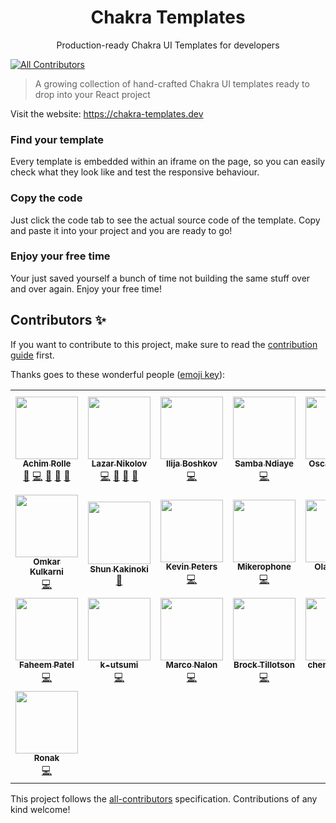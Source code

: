<h1 align="center">Chakra Templates️</h1>
<p align="center">Production-ready Chakra UI Templates for developers</p>

<!-- ALL-CONTRIBUTORS-BADGE:START - Do not remove or modify this section -->
[![All Contributors](https://img.shields.io/badge/all_contributors-22-orange.svg?style=flat-square)](#contributors-)
<!-- ALL-CONTRIBUTORS-BADGE:END -->

> A growing collection of hand-crafted Chakra UI templates ready to drop into your React project

Visit the website: https://chakra-templates.dev

### Find your template

Every template is embedded within an iframe on the page, so you can easily check what they look like and test the responsive behaviour.

### Copy the code

Just click the code tab to see the actual source code of the template. Copy and paste it into your project and you are ready to go!

### Enjoy your free time

Your just saved yourself a bunch of time not building the same stuff over and over again. Enjoy your free time!

## Contributors ✨

If you want to contribute to this project, make sure to read the [contribution guide](https://github.com/hauptrolle/chakra-templates/blob/main/CONTRIBUTING.md) first.

Thanks goes to these wonderful people ([emoji key](https://allcontributors.org/docs/en/emoji-key)):

<!-- ALL-CONTRIBUTORS-LIST:START - Do not remove or modify this section -->
<!-- prettier-ignore-start -->
<!-- markdownlint-disable -->
<table>
  <tr>
    <td align="center"><a href="http://www.hauptrolle.me"><img src="https://avatars0.githubusercontent.com/u/1164541?v=4?s=100" width="100px;" alt=""/><br /><sub><b>Achim Rolle</b></sub></a><br /><a href="https://github.com/hauptrolle/chakra-templates/issues?q=author%3Ahauptrolle" title="Bug reports">🐛</a> <a href="https://github.com/hauptrolle/chakra-templates/commits?author=hauptrolle" title="Code">💻</a> <a href="https://github.com/hauptrolle/chakra-templates/commits?author=hauptrolle" title="Documentation">📖</a> <a href="#ideas-hauptrolle" title="Ideas, Planning, & Feedback">🤔</a> <a href="https://github.com/hauptrolle/chakra-templates/pulls?q=is%3Apr+reviewed-by%3Ahauptrolle" title="Reviewed Pull Requests">👀</a></td>
    <td align="center"><a href="https://nikolovlazar.com"><img src="https://avatars2.githubusercontent.com/u/5396211?v=4?s=100" width="100px;" alt=""/><br /><sub><b>Lazar Nikolov</b></sub></a><br /><a href="https://github.com/hauptrolle/chakra-templates/commits?author=lazarnikolov94" title="Code">💻</a> <a href="https://github.com/hauptrolle/chakra-templates/issues?q=author%3Alazarnikolov94" title="Bug reports">🐛</a> <a href="#design-lazarnikolov94" title="Design">🎨</a> <a href="#ideas-lazarnikolov94" title="Ideas, Planning, & Feedback">🤔</a></td>
    <td align="center"><a href="https://github.com/iboshkov"><img src="https://avatars0.githubusercontent.com/u/2392895?v=4?s=100" width="100px;" alt=""/><br /><sub><b>Ilija Boshkov</b></sub></a><br /><a href="https://github.com/hauptrolle/chakra-templates/commits?author=iboshkov" title="Code">💻</a></td>
    <td align="center"><a href="https://www.samba-ndiaye.com"><img src="https://avatars0.githubusercontent.com/u/24635496?v=4?s=100" width="100px;" alt=""/><br /><sub><b>Samba Ndiaye</b></sub></a><br /><a href="https://github.com/hauptrolle/chakra-templates/commits?author=zcoderboy" title="Code">💻</a></td>
    <td align="center"><a href="https://github.com/osirvent"><img src="https://avatars2.githubusercontent.com/u/5927133?v=4?s=100" width="100px;" alt=""/><br /><sub><b>Oscar Sirvent</b></sub></a><br /><a href="https://github.com/hauptrolle/chakra-templates/commits?author=osirvent" title="Code">💻</a></td>
    <td align="center"><a href="http://dominik.sumer.dev"><img src="https://avatars3.githubusercontent.com/u/4418879?v=4?s=100" width="100px;" alt=""/><br /><sub><b>Dominik Sumer</b></sub></a><br /><a href="https://github.com/hauptrolle/chakra-templates/commits?author=dsumer" title="Code">💻</a></td>
    <td align="center"><a href="https://michaelgrigoryan.com"><img src="https://avatars.githubusercontent.com/u/56165400?v=4?s=100" width="100px;" alt=""/><br /><sub><b>Michael Grigoryan</b></sub></a><br /><a href="https://github.com/hauptrolle/chakra-templates/commits?author=MichaelGrigoryan25" title="Documentation">📖</a> <a href="https://github.com/hauptrolle/chakra-templates/commits?author=MichaelGrigoryan25" title="Code">💻</a></td>
  </tr>
  <tr>
    <td align="center"><a href="http://omkarkulkarni.netlify.app"><img src="https://avatars.githubusercontent.com/u/45557594?v=4?s=100" width="100px;" alt=""/><br /><sub><b>Omkar Kulkarni</b></sub></a><br /><a href="https://github.com/hauptrolle/chakra-templates/commits?author=OmkarK45" title="Code">💻</a></td>
    <td align="center"><a href="https://www.shunkakinoki.com"><img src="https://avatars.githubusercontent.com/u/39187513?v=4?s=100" width="100px;" alt=""/><br /><sub><b>Shun Kakinoki</b></sub></a><br /><a href="https://github.com/hauptrolle/chakra-templates/commits?author=shunkakinoki" title="Documentation">📖</a></td>
    <td align="center"><a href="https://www.kevinpeters.net/about/"><img src="https://avatars.githubusercontent.com/u/12736734?v=4?s=100" width="100px;" alt=""/><br /><sub><b>Kevin Peters</b></sub></a><br /><a href="https://github.com/hauptrolle/chakra-templates/commits?author=igeligel" title="Code">💻</a></td>
    <td align="center"><a href="https://github.com/mah51"><img src="https://avatars.githubusercontent.com/u/47287285?v=4?s=100" width="100px;" alt=""/><br /><sub><b>Mikerophone</b></sub></a><br /><a href="https://github.com/hauptrolle/chakra-templates/commits?author=mah51" title="Code">💻</a></td>
    <td align="center"><a href="http://olavfosse.no"><img src="https://avatars.githubusercontent.com/u/24797093?v=4?s=100" width="100px;" alt=""/><br /><sub><b>Olav Fosse</b></sub></a><br /><a href="https://github.com/hauptrolle/chakra-templates/commits?author=fossegrim" title="Code">💻</a></td>
    <td align="center"><a href="https://github.com/aaronzhongg"><img src="https://avatars.githubusercontent.com/u/14045995?v=4?s=100" width="100px;" alt=""/><br /><sub><b>Aaron Zhong</b></sub></a><br /><a href="https://github.com/hauptrolle/chakra-templates/commits?author=aaronzhongg" title="Code">💻</a></td>
    <td align="center"><a href="https://github.com/sudoDeznit"><img src="https://avatars.githubusercontent.com/u/26044934?v=4?s=100" width="100px;" alt=""/><br /><sub><b>Anoop Nair</b></sub></a><br /><a href="https://github.com/hauptrolle/chakra-templates/commits?author=sudoDeznit" title="Code">💻</a></td>
  </tr>
  <tr>
    <td align="center"><a href="http://faheempatel.com"><img src="https://avatars.githubusercontent.com/u/458311?v=4?s=100" width="100px;" alt=""/><br /><sub><b>Faheem Patel</b></sub></a><br /><a href="https://github.com/hauptrolle/chakra-templates/commits?author=faheempatel" title="Code">💻</a></td>
    <td align="center"><a href="https://github.com/k-utsumi"><img src="https://avatars.githubusercontent.com/u/13148112?v=4?s=100" width="100px;" alt=""/><br /><sub><b>k-utsumi</b></sub></a><br /><a href="https://github.com/hauptrolle/chakra-templates/commits?author=k-utsumi" title="Code">💻</a></td>
    <td align="center"><a href="https://github.com/it-nalon"><img src="https://avatars.githubusercontent.com/u/8491676?v=4?s=100" width="100px;" alt=""/><br /><sub><b>Marco Nalon</b></sub></a><br /><a href="https://github.com/hauptrolle/chakra-templates/commits?author=it-nalon" title="Code">💻</a></td>
    <td align="center"><a href="https://github.com/Arithmetics"><img src="https://avatars.githubusercontent.com/u/25254098?v=4?s=100" width="100px;" alt=""/><br /><sub><b>Brock Tillotson</b></sub></a><br /><a href="https://github.com/hauptrolle/chakra-templates/commits?author=Arithmetics" title="Code">💻</a></td>
    <td align="center"><a href="https://github.com/chenchunaidu"><img src="https://avatars.githubusercontent.com/u/38114196?v=4?s=100" width="100px;" alt=""/><br /><sub><b>chenchunaidu</b></sub></a><br /><a href="https://github.com/hauptrolle/chakra-templates/commits?author=chenchunaidu" title="Code">💻</a></td>
    <td align="center"><a href="https://github.com/rithulkamesh"><img src="https://avatars.githubusercontent.com/u/45348760?v=4?s=100" width="100px;" alt=""/><br /><sub><b>Rithul Kamesh</b></sub></a><br /><a href="https://github.com/hauptrolle/chakra-templates/commits?author=rithulkamesh" title="Code">💻</a></td>
    <td align="center"><a href="https://github.com/MathurAditya724"><img src="https://avatars.githubusercontent.com/u/57684218?v=4?s=100" width="100px;" alt=""/><br /><sub><b>Aditya Mathur</b></sub></a><br /><a href="https://github.com/hauptrolle/chakra-templates/commits?author=MathurAditya724" title="Code">💻</a></td>
  </tr>
  <tr>
    <td align="center"><a href="https://github.com/ronakonline"><img src="https://avatars.githubusercontent.com/u/32793372?v=4?s=100" width="100px;" alt=""/><br /><sub><b>Ronak</b></sub></a><br /><a href="https://github.com/hauptrolle/chakra-templates/commits?author=ronakonline" title="Code">💻</a></td>
  </tr>
</table>

<!-- markdownlint-restore -->
<!-- prettier-ignore-end -->

<!-- ALL-CONTRIBUTORS-LIST:END -->

This project follows the [all-contributors](https://github.com/all-contributors/all-contributors) specification. Contributions of any kind welcome!
